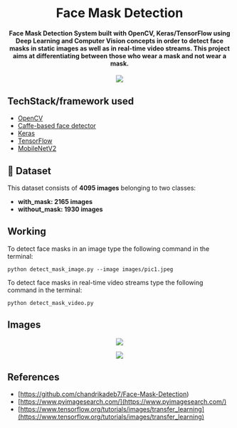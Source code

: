 <h1 align="center">Face Mask Detection</h1>

  <h4 align="center">Face Mask Detection System built with OpenCV, Keras/TensorFlow using Deep Learning and Computer Vision concepts in order to detect face masks in static images as well as in real-time video streams. This project aims at differentiating between those who wear a mask and not wear a mask.</h4>
</div>
<p align="center"><img src="https://user-images.githubusercontent.com/64346030/163553258-f0917f86-986d-4c3d-8b6d-00fca56954ee.png"></p>


## TechStack/framework used

- [OpenCV](https://opencv.org/)
- [Caffe-based face detector](https://caffe.berkeleyvision.org/)
- [Keras](https://keras.io/)
- [TensorFlow](https://www.tensorflow.org/)
- [MobileNetV2](https://arxiv.org/abs/1801.04381)

## :file_folder: Dataset
This dataset consists of __4095 images__ belonging to two classes:
*	__with_mask: 2165 images__
*	__without_mask: 1930 images__

## Working

To detect face masks in an image type the following command in the terminal: 
```
python detect_mask_image.py --image images/pic1.jpeg
```
To detect face masks in real-time video streams type the following command in the terminal:
```
python detect_mask_video.py 
```
## Images

<p align="center">
  <img src="https://user-images.githubusercontent.com/64346030/163550640-33857816-7455-4ba6-b7e5-6644411782d1.png">
</p>

<p align="center">
  <img src="https://user-images.githubusercontent.com/64346030/163550649-eb799702-efca-4190-9efb-a51ed572a6e8.png">
</p>

## References
* [https://github.com/chandrikadeb7/Face-Mask-Detection)
* [https://www.pyimagesearch.com/](https://www.pyimagesearch.com/)
* [https://www.tensorflow.org/tutorials/images/transfer_learning](https://www.tensorflow.org/tutorials/images/transfer_learning)
